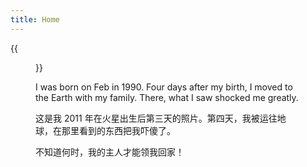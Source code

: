 ```yaml
---
title: Home
---
```


{{<figure src="/data/images/image.jpg" width="450">}}

I was born on Feb in 1990. Four days after my birth, I moved to the Earth with my family. There, what I saw shocked me greatly. 

这是我 2011 年在火星出生后第三天的照片。第四天，我被运往地球，在那里看到的东西把我吓傻了。

不知道何时，我的主人才能领我回家！
